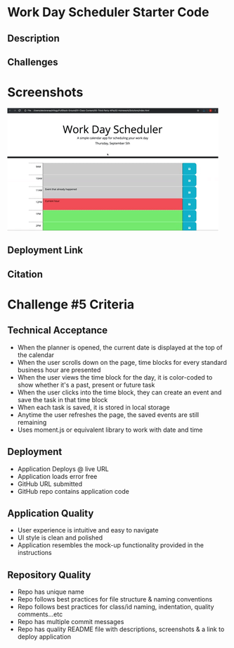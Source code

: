 # Work Day Scheduler Starter Code


## Description


## Challenges


# Screenshots
![](./assets/images/scheduler-mock-up.gif)

## Deployment Link


## Citation



# Challenge #5 Criteria


## Technical Acceptance
* When the planner is opened, the current date is displayed at the top of the calendar
* When the user scrolls down on the page, time blocks for every standard business hour are presented
* When the user views the time block for the day, it is color-coded to show whether it's a past, present or future task
* When the user clicks into the time block, they can create an event and save the task in that time block
* When each task is saved, it is stored in local storage
* Anytime the user refreshes the page, the saved events are still remaining
* Uses moment.js or equivalent library to work with date and time

## Deployment

* Application Deploys @ live URL
* Application loads error free
* GitHub URL submitted
* GitHub repo contains application code

## Application Quality

* User experience is intuitive and easy to navigate
* UI style is clean and polished
* Application resembles the mock-up functionality provided in the instructions

## Repository Quality
* Repo has unique name
* Repo follows best practices for file structure & naming conventions
* Repo follows best practices for class/id naming, indentation, quality comments...etc
* Repo has multiple commit messages
* Repo has quality README file with descriptions, screenshots & a link to deploy application